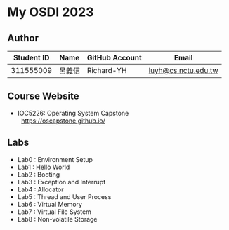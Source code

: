 # My OSDI 2023 

## Author
| Student ID | Name | GitHub Account | Email                      |
| -----------| ---- | -------------- | -------------------------- |
| 311555009  | 呂義信|  Richard-YH    | luyh@cs.nctu.edu.tw        |
  
  
## Course Website

- IOC5226: Operating System Capstone  
&nbsp;
https://oscapstone.github.io/
  
  
## Labs 
- Lab0 : Environment Setup
- Lab1 : Hello World
- Lab2 : Booting
- Lab3 : Exception and Interrupt
- Lab4 : Allocator
- Lab5 : Thread and User Process
- Lab6 : Virtual Memory
- Lab7 : Virtual File System
- Lab8 : Non-volatile Storage



